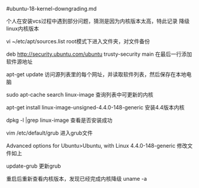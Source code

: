 #ubuntu-18-kernel-downgrading.md


个人在安装vcs过程中遇到部分问题，猜测是因为内核版本太高，特此记录
降级linux内核版本

vi ~/etc/apt/sources.list
root模式下进入文件夹，对文件备份

deb http://security.ubuntu.com/ubuntu trusty-security main
在最后一行添加软件源地址

apt-get update
访问源列表里的每个网址，并读取软件列表，然后保存在本地电脑

sudo apt-cache search linux-image
查询列表中可更新的内核

apt-get install linux-image-unsigned-4.4.0-148-generic
安装4.4版本内核

dpkg -l |grep linux-image
查看是否安装成功

vim /etc/default/grub
进入grub文件

Advanced options for Ubuntu>Ubuntu, with Linux 4.4.0-148-generic
修改文件如上

update-grub
更新grub

重启后重新查看内核版本，发现已经完成内核降级
uname -a
